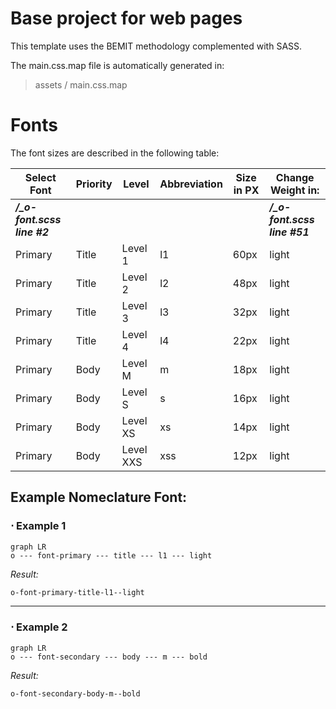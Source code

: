 # Base project for web pages

This template uses the BEMIT methodology complemented with SASS.

The main.css.map file is automatically generated in:
> assets / main.css.map


# Fonts

The font sizes are described in the following table:


|Select Font |Priority |Level  |Abbreviation|Size in PX  |Change Weight in: |
|--|---|--|----|--|--|
| ***/_o-font.scss line #2***|| | | | ***/_o-font.scss line #51***|
|Primary| Title|Level 1 |l1|60px          | light
|Primary| Title|Level 2 |l2|48px   |light
|Primary| Title|Level 3 |l3|32px|light
|Primary|Title|Level 4 |l4|22px|light
|Primary|Body|Level M |m|18px|light
|Primary|Body|Level S |s|16px|light
|Primary|Body|Level XS |xs|14px|light
|Primary|Body|Level XXS |xss|12px|light

## **Example Nomeclature Font:**

###   ⋅  Example 1

```mermaid
graph LR 
o --- font-primary --- title --- l1 --- light
```

*Result:*
```html
o-font-primary-title-l1--light
```
---

### ⋅ Example 2


```mermaid
graph LR 
o --- font-secondary --- body --- m --- bold
```

*Result:*
```
o-font-secondary-body-m--bold
```
